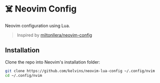 # :skull_and_crossbones: Neovim Config

Neovim configuration using Lua.

> Inspired by [miltonllera/neovim-config](https://github.com/miltonllera/neovim-config)

## Installation

Clone the repo into Neovim's installation folder:

```bash
git clone https://github.com/kelvins/neovim-lua-config ~/.config/nvim
cd ~/.config/nvim
```
